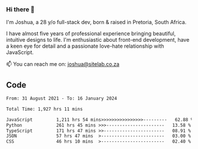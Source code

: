 ### Hi there 👋

I'm Joshua, a 28 y/o full-stack dev, born & raised in Pretoria, South Africa. 

I have almost five years of professional experience bringing beautiful, intuitive designs to life. I'm enthusiastic about front-end development, have a keen eye for detail and a passionate love-hate relationship with JavaScript.

📫 You can reach me on: joshua@sitelab.co.za

## **Code**

<!--START_SECTION:waka-->

```txt
From: 31 August 2021 - To: 16 January 2024

Total Time: 1,927 hrs 11 mins

JavaScript         1,211 hrs 54 mins>>>>>>>>>>>>>>>>---------   62.88 %
Python             261 hrs 45 mins >>>----------------------   13.58 %
TypeScript         171 hrs 47 mins >>-----------------------   08.91 %
JSON               57 hrs 47 mins  >------------------------   03.00 %
CSS                46 hrs 10 mins  >------------------------   02.40 %
```

<!--END_SECTION:waka-->
